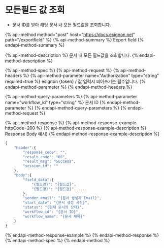 # 모든필드 값 조회

* 문서 ID를 받아 해당 문서 내 모든 필드값을 조회합니다.

{% api-method method="post" host="https://docs.esignon.net" path="/exportfield" %}
{% api-method-summary %}
Export field
{% endapi-method-summary %}

{% api-method-description %}
문서 내 모든 필드값을 조회합니다.
{% endapi-method-description %}

{% api-method-spec %}
{% api-method-request %}
{% api-method-headers %}
{% api-method-parameter name="Authorization" type="string" required=true %}
esignon {token} / 값 입력시 띄어쓰기는 필수입니다.
{% endapi-method-parameter %}
{% endapi-method-headers %}

{% api-method-query-parameters %}
{% api-method-parameter name="workflow\_id" type="string" %}
문서 ID
{% endapi-method-parameter %}
{% endapi-method-query-parameters %}
{% endapi-method-request %}

{% api-method-response %}
{% api-method-response-example httpCode=200 %}
{% api-method-response-example-description %}
Response Body 예시\)
{% endapi-method-response-example-description %}

```javascript
{
    "header":{
        "response_code": "",
        "result_code": "00",
        "result_msg": "Success",
        "session_id": ""
    },
    "body":{
        "field_data":{
            "{필드명}": "{필드값}",
            "{필드명}": "{필드값}"......
        },
        "sender_email": "{문서 생성자 Email}",
        "start_date": "{문서 생성 시간}",
        "status": "{현재 문서의 상태}",
        "workflow_id": "{문서 ID}",
        "workflow_name": "{문서 제목}"
    }
}
```
{% endapi-method-response-example %}
{% endapi-method-response %}
{% endapi-method-spec %}
{% endapi-method %}

